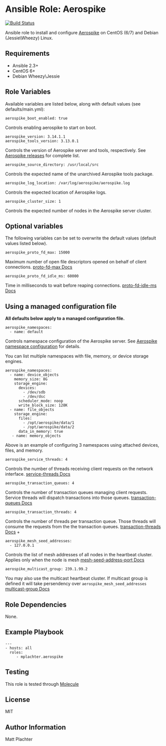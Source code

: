 Ansible Role: Aerospike
=========

[![Build Status](https://travis-ci.org/mplachter/ansible-role-aerospike.svg?branch=master)](https://travis-ci.org/mplachter/ansible-role-aerospike)

Ansible role to install and configure [Aerospike](http://www.aerospike.com/) on CentOS (6/7) and Debian (Jessie\Wheezy) Linux.

Requirements
------------

* Ansible 2.3+
* CentOS 6+
* Debian Wheezy\Jessie

Role Variables
--------------

Available variables are listed below, along with default values (see defaults/main.yml):

    aerospike_boot_enabled: true

Controls enabling aerospike to start on boot.

    aerospike_version: 3.14.1.1
    aerospike_tools_version: 3.13.0.1

Controls the version of Aerospike server and tools, respectively. 
See [Aerospike releases](http://www.aerospike.com/download/server/notes.html) for complete list.

    aerospike_source_directory: /usr/local/src

Controls the expected name of the unarchived Aerospike tools package.

    aerospike_log_location: /var/log/aerospike/aerospike.log

Controls the expected location of Aerospike logs.

    aerospike_cluster_size: 1

Controls the expected number of nodes in the Aerospike server cluster.

Optional variables
------------------

The following variables can be set to overwrite the default values (default values listed below).

    aerospike_proto_fd_max: 15000

Maximum number of open file descriptors opened on behalf of client connections. [proto-fd-max Docs](http://www.aerospike.com/docs/reference/configuration#proto-fd-max)

    aerospike_proto_fd_idle_ms: 60000

Time in milliseconds to wait before reaping connections. [proto-fd-idle-ms Docs](http://www.aerospike.com/docs/reference/configuration#proto-fd-idle-ms)

Using a managed configuration file
----------------------------------

**All defaults below apply to a managed configuration file.**

    aerospike_namespaces:
      - name: default

Controls namespace configuration of the Aerospike server.
See [Aerospike namespace configuration](http://www.aerospike.com/docs/operations/configure/namespace/) for details.

You can list multiple namespaces with file, memory, or device storage engines.

    aerospike_namespaces:
      - name: device_objects
        memory_size: 8G
        storage_engine:
          devices:
            - /dev/sdb
            - /dev/dsc
          scheduler_mode: noop
          write_block_size: 128K
      - name: file_objects
        storage_engine:
          files:
            - /opt/aerospike/data/1
            - /opt/aerospike/data/2
          data_in_memory: true
       - name: memory_objects

Above is an example of configuring 3 namespaces using attached devices, files, and memory.

    aerospike_service_threads: 4

Controls the number of threads receiving client requests on the network interface.
[service-threads Docs](http://www.aerospike.com/docs/reference/configuration/#service-threads)

    aerospike_transaction_queues: 4

Controls the number of transaction queues managing client requests.
Service threads will dispatch transactions into those queues.
[transaction-queues Docs](http://www.aerospike.com/docs/reference/configuration/#transaction-queues)


    aerospike_transaction_threads: 4

Controls the number of threads per transaction queue. 
Those threads will consume the requests from the the transaction queues.
[transaction-threads Docs](http://www.aerospike.com/docs/reference/configuration/#transaction-threads-per-queue) +

    aerospike_mesh_seed_addresses:
      - 127.0.0.1

Controls the list of mesh addresses of all nodes in the heartbeat cluster. Applies only when the node is mesh
[mesh-seed-address-port Docs](http://www.aerospike.com/docs/reference/configuration/#mesh-seed-address-port)

    aerospike_multicast_group: 239.1.99.2

You may also use the multicast heartbeat cluster. If multicast group is defined it will take persendency over `aerospike_mesh_seed_addresses`
[multicast-group Docs](http://www.aerospike.com/docs/reference/configuration#multicast-group)

Role Dependencies
------------

None.

Example Playbook
----------------

    ---
    - hosts: all
      roles:
         - mplachter.aerospike

Testing
-------

This role is tested through [Molecule](http://molecule.readthedocs.io/en/stable-1.25/configuration.html)

License
-------

MIT

Author Information
------------------

Matt Plachter
